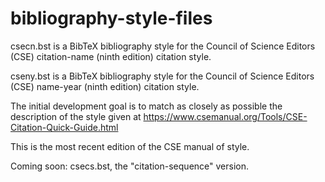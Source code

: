 # bibliography-style-files
csecn.bst is a BibTeX bibliography style for the Council of Science Editors (CSE) citation-name (ninth edition) citation style.

cseny.bst is a BibTeX bibliography style for the Council of Science Editors (CSE) name-year (ninth edition) citation style.

The initial development goal is to match as closely as possible the description of the style given at
https://www.csemanual.org/Tools/CSE-Citation-Quick-Guide.html

This is the most recent edition of the CSE manual of style.

Coming soon: csecs.bst, the "citation-sequence" version.
